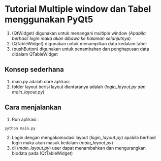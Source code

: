# Tutorial Multiple window dan Tabel menggunakan PyQt5

1. (QtWidget) digunakan untuk menangani multiple window (_Apabila berhasil login maka akan dibawa ke halaman selanjutnya_)
2. (QTableWidget) digunakan untuk menampilkan data kedalam tabel
3. (pushButton) digunakan untuk penambahan dan penghapusan data didalam QTableWidget

## Konsep sederhana
1. main.py adalah core aplikasi
2. folder layout berisi layout diantaranya adalah (_login_layout.py dan main_layout.py_)

## Cara menjalankan
1. Run aplikasi :
```
python main.py
```
2. Login dengan mengakomodasi layout (_login_layout.py_) apabila berhasil login maka akan masuk kedalam (_main_layout.py_)
3. di (_main_layout.py_) user dapat menambahkan dan mengurangkan biodata pada (QtTableWidget)
